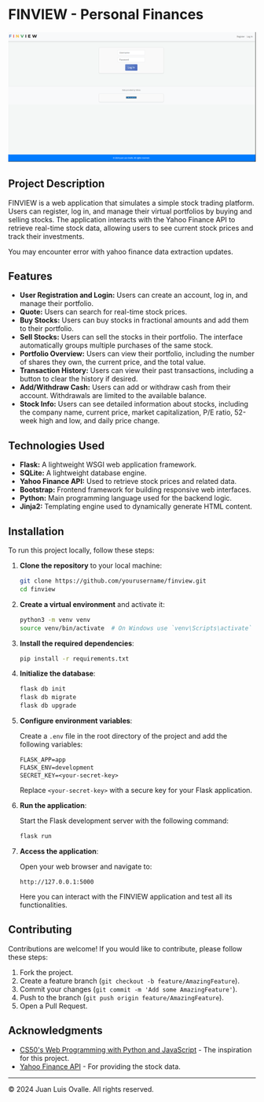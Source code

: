 # FINVIEW - Personal Finances

![FINVIEW Preview](finview.png)

## Project Description

FINVIEW is a web application that simulates a simple stock trading platform. Users can register, log in, and manage their virtual portfolios by buying and selling stocks. The application interacts with the Yahoo Finance API to retrieve real-time stock data, allowing users to see current stock prices and track their investments.

You may encounter error with yahoo finance data extraction updates.

## Features

- **User Registration and Login:** Users can create an account, log in, and manage their portfolio.
- **Quote:** Users can search for real-time stock prices.
- **Buy Stocks:** Users can buy stocks in fractional amounts and add them to their portfolio.
- **Sell Stocks:** Users can sell the stocks in their portfolio. The interface automatically groups multiple purchases of the same stock.
- **Portfolio Overview:** Users can view their portfolio, including the number of shares they own, the current price, and the total value.
- **Transaction History:** Users can view their past transactions, including a button to clear the history if desired.
- **Add/Withdraw Cash:** Users can add or withdraw cash from their account. Withdrawals are limited to the available balance.
- **Stock Info:** Users can see detailed information about stocks, including the company name, current price, market capitalization, P/E ratio, 52-week high and low, and daily price change.

## Technologies Used

- **Flask:** A lightweight WSGI web application framework.
- **SQLite:** A lightweight database engine.
- **Yahoo Finance API:** Used to retrieve stock prices and related data.
- **Bootstrap:** Frontend framework for building responsive web interfaces.
- **Python:** Main programming language used for the backend logic.
- **Jinja2:** Templating engine used to dynamically generate HTML content.

## Installation

To run this project locally, follow these steps:

1. **Clone the repository** to your local machine:

    ```bash
    git clone https://github.com/yourusername/finview.git
    cd finview
    ```

2. **Create a virtual environment** and activate it:

    ```bash
    python3 -m venv venv
    source venv/bin/activate  # On Windows use `venv\Scripts\activate`
    ```

3. **Install the required dependencies**:

    ```bash
    pip install -r requirements.txt
    ```

4. **Initialize the database**:

    ```bash
    flask db init
    flask db migrate
    flask db upgrade
    ```

5. **Configure environment variables**:

    Create a `.env` file in the root directory of the project and add the following variables:

    ```plaintext
    FLASK_APP=app
    FLASK_ENV=development
    SECRET_KEY=<your-secret-key>
    ```

    Replace `<your-secret-key>` with a secure key for your Flask application.

6. **Run the application**:

    Start the Flask development server with the following command:

    ```bash
    flask run
    ```

7. **Access the application**:

    Open your web browser and navigate to:

    ```arduino
    http://127.0.0.1:5000
    ```

    Here you can interact with the FINVIEW application and test all its functionalities.

## Contributing

Contributions are welcome! If you would like to contribute, please follow these steps:

1. Fork the project.
2. Create a feature branch (`git checkout -b feature/AmazingFeature`).
3. Commit your changes (`git commit -m 'Add some AmazingFeature'`).
4. Push to the branch (`git push origin feature/AmazingFeature`).
5. Open a Pull Request.

## Acknowledgments

- [CS50's Web Programming with Python and JavaScript](https://cs50.harvard.edu/web/2021/) - The inspiration for this project.
- [Yahoo Finance API](https://www.yahoofinanceapi.com/) - For providing the stock data.

---

© 2024 Juan Luis Ovalle. All rights reserved.

